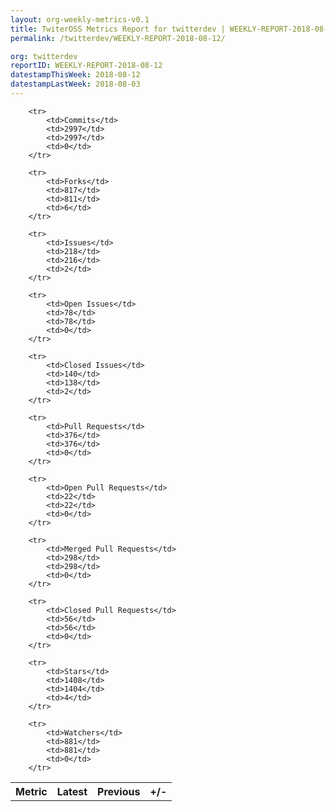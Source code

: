 ```yaml
---
layout: org-weekly-metrics-v0.1
title: TwiterOSS Metrics Report for twitterdev | WEEKLY-REPORT-2018-08-12
permalink: /twitterdev/WEEKLY-REPORT-2018-08-12/

org: twitterdev
reportID: WEEKLY-REPORT-2018-08-12
datestampThisWeek: 2018-08-12
datestampLastWeek: 2018-08-03
---
```



<table style="width: 100%;">
    <tr>
        <th>Metric</th>
        <th>Latest</th>
        <th>Previous</th>
        <th>+/-</th>
    </tr>

        <tr>
            <td>Commits</td>
            <td>2997</td>
            <td>2997</td>
            <td>0</td>
        </tr>
        
        <tr>
            <td>Forks</td>
            <td>817</td>
            <td>811</td>
            <td>6</td>
        </tr>
        
        <tr>
            <td>Issues</td>
            <td>218</td>
            <td>216</td>
            <td>2</td>
        </tr>
        
        <tr>
            <td>Open Issues</td>
            <td>78</td>
            <td>78</td>
            <td>0</td>
        </tr>
        
        <tr>
            <td>Closed Issues</td>
            <td>140</td>
            <td>138</td>
            <td>2</td>
        </tr>
        
        <tr>
            <td>Pull Requests</td>
            <td>376</td>
            <td>376</td>
            <td>0</td>
        </tr>
        
        <tr>
            <td>Open Pull Requests</td>
            <td>22</td>
            <td>22</td>
            <td>0</td>
        </tr>
        
        <tr>
            <td>Merged Pull Requests</td>
            <td>298</td>
            <td>298</td>
            <td>0</td>
        </tr>
        
        <tr>
            <td>Closed Pull Requests</td>
            <td>56</td>
            <td>56</td>
            <td>0</td>
        </tr>
        
        <tr>
            <td>Stars</td>
            <td>1408</td>
            <td>1404</td>
            <td>4</td>
        </tr>
        
        <tr>
            <td>Watchers</td>
            <td>881</td>
            <td>881</td>
            <td>0</td>
        </tr>
        
</table>
